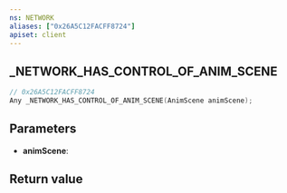 ```yaml
---
ns: NETWORK
aliases: ["0x26A5C12FACFF8724"]
apiset: client
---
```

## _NETWORK_HAS_CONTROL_OF_ANIM_SCENE

```c
// 0x26A5C12FACFF8724
Any _NETWORK_HAS_CONTROL_OF_ANIM_SCENE(AnimScene animScene);
```


## Parameters
* **animScene**:

## Return value